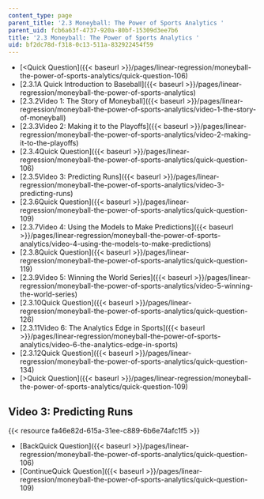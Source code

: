 ```yaml
---
content_type: page
parent_title: '2.3 Moneyball: The Power of Sports Analytics '
parent_uid: fcb6a63f-4737-920a-80bf-15309d3ee7b6
title: '2.3 Moneyball: The Power of Sports Analytics '
uid: bf2dc78d-f318-0c13-511a-832922454f59
---
```


*   [<Quick Question]({{< baseurl >}}/pages/linear-regression/moneyball-the-power-of-sports-analytics/quick-question-106)
*   [2.3.1A Quick Introduction to Baseball]({{< baseurl >}}/pages/linear-regression/moneyball-the-power-of-sports-analytics)
*   [2.3.2Video 1: The Story of Moneyball]({{< baseurl >}}/pages/linear-regression/moneyball-the-power-of-sports-analytics/video-1-the-story-of-moneyball)
*   [2.3.3Video 2: Making it to the Playoffs]({{< baseurl >}}/pages/linear-regression/moneyball-the-power-of-sports-analytics/video-2-making-it-to-the-playoffs)
*   [2.3.4Quick Question]({{< baseurl >}}/pages/linear-regression/moneyball-the-power-of-sports-analytics/quick-question-106)
*   [2.3.5Video 3: Predicting Runs]({{< baseurl >}}/pages/linear-regression/moneyball-the-power-of-sports-analytics/video-3-predicting-runs)
*   [2.3.6Quick Question]({{< baseurl >}}/pages/linear-regression/moneyball-the-power-of-sports-analytics/quick-question-109)
*   [2.3.7Video 4: Using the Models to Make Predictions]({{< baseurl >}}/pages/linear-regression/moneyball-the-power-of-sports-analytics/video-4-using-the-models-to-make-predictions)
*   [2.3.8Quick Question]({{< baseurl >}}/pages/linear-regression/moneyball-the-power-of-sports-analytics/quick-question-119)
*   [2.3.9Video 5: Winning the World Series]({{< baseurl >}}/pages/linear-regression/moneyball-the-power-of-sports-analytics/video-5-winning-the-world-series)
*   [2.3.10Quick Question]({{< baseurl >}}/pages/linear-regression/moneyball-the-power-of-sports-analytics/quick-question-126)
*   [2.3.11Video 6: The Analytics Edge in Sports]({{< baseurl >}}/pages/linear-regression/moneyball-the-power-of-sports-analytics/video-6-the-analytics-edge-in-sports)
*   [2.3.12Quick Question]({{< baseurl >}}/pages/linear-regression/moneyball-the-power-of-sports-analytics/quick-question-134)
*   [\>Quick Question]({{< baseurl >}}/pages/linear-regression/moneyball-the-power-of-sports-analytics/quick-question-109)

Video 3: Predicting Runs
------------------------

{{< resource fa46e82d-615a-31ee-c889-6b6e74afc1f5 >}}

*   [BackQuick Question]({{< baseurl >}}/pages/linear-regression/moneyball-the-power-of-sports-analytics/quick-question-106)
*   [ContinueQuick Question]({{< baseurl >}}/pages/linear-regression/moneyball-the-power-of-sports-analytics/quick-question-109)